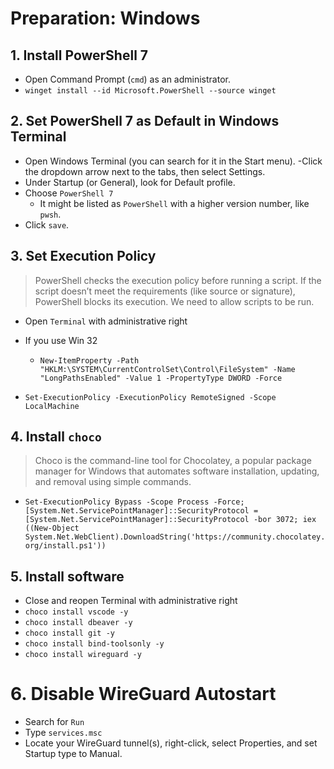 # Preparation: Windows

## 1. Install PowerShell 7

- Open Command Prompt (`cmd`) as an administrator.
- `winget install --id Microsoft.PowerShell --source winget`

## 2. Set PowerShell 7 as Default in Windows Terminal

- Open Windows Terminal (you can search for it in the Start menu).
  -Click the dropdown arrow next to the tabs, then select Settings.
- Under Startup (or General), look for Default profile.
- Choose `PowerShell 7`
  - It might be listed as `PowerShell` with a higher version number, like `pwsh`.
- Click `save`.

## 3. Set Execution Policy

> PowerShell checks the execution policy before running a script. If the script doesn’t meet the requirements (like source or signature), PowerShell blocks its execution. We need to allow scripts to be run.

- Open `Terminal` with administrative right
- If you use Win 32

  - `New-ItemProperty -Path "HKLM:\SYSTEM\CurrentControlSet\Control\FileSystem" -Name "LongPathsEnabled" -Value 1 -PropertyType DWORD -Force`

- `Set-ExecutionPolicy -ExecutionPolicy RemoteSigned -Scope LocalMachine`

## 4. Install `choco`

> Choco is the command-line tool for Chocolatey, a popular package manager for Windows that automates software installation, updating, and removal using simple commands.

- `Set-ExecutionPolicy Bypass -Scope Process -Force; [System.Net.ServicePointManager]::SecurityProtocol = [System.Net.ServicePointManager]::SecurityProtocol -bor 3072; iex ((New-Object System.Net.WebClient).DownloadString('https://community.chocolatey.org/install.ps1'))`

## 5. Install software

- Close and reopen Terminal with administrative right
- `choco install vscode -y`
- `choco install dbeaver -y`
- `choco install git -y`
- `choco install bind-toolsonly -y`
- `choco install wireguard -y`

# 6. Disable WireGuard Autostart

- Search for `Run`
- Type `services.msc`
- Locate your WireGuard tunnel(s), right-click, select Properties, and set Startup type to Manual.
